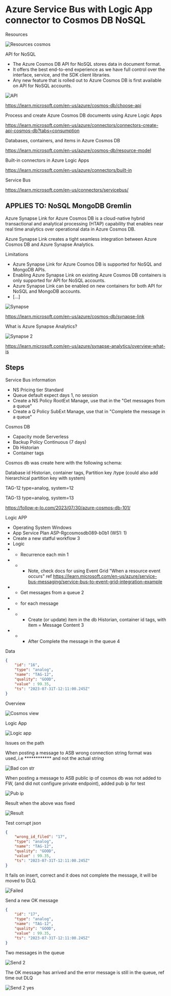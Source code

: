 # Azure Service Bus with Logic App connector to Cosmos DB NoSQL


Resources

![Resources cosmos ](https://github.com/spawnmarvel/quickguides/blob/main/eventhub/images/resourcescosmos.jpg)


API for NoSQL
* The Azure Cosmos DB API for NoSQL stores data in document format. 
* It offers the best end-to-end experience as we have full control over the interface, service, and the SDK client libraries. 
* Any new feature that is rolled out to Azure Cosmos DB is first available on API for NoSQL accounts.

![API ](https://github.com/spawnmarvel/quickguides/blob/main/eventhub/images/api.jpg)

https://learn.microsoft.com/en-us/azure/cosmos-db/choose-api

Process and create Azure Cosmos DB documents using Azure Logic Apps

https://learn.microsoft.com/en-us/azure/connectors/connectors-create-api-cosmos-db?tabs=consumption

Databases, containers, and items in Azure Cosmos DB

https://learn.microsoft.com/en-us/azure/cosmos-db/resource-model

Built-in connectors in Azure Logic Apps

https://learn.microsoft.com/en-us/azure/connectors/built-in

Service Bus

https://learn.microsoft.com/en-us/connectors/servicebus/

## APPLIES TO:  NoSQL  MongoDB  Gremlin

Azure Synapse Link for Azure Cosmos DB is a cloud-native hybrid transactional and analytical processing (HTAP) capability that enables near real time analytics over operational data in Azure Cosmos DB. 

Azure Synapse Link creates a tight seamless integration between Azure Cosmos DB and Azure Synapse Analytics.

Limitations
* Azure Synapse Link for Azure Cosmos DB is supported for NoSQL and MongoDB APIs.
* Enabling Azure Synapse Link on existing Azure Cosmos DB containers is only supported for API for NoSQL accounts. 
* Azure Synapse Link can be enabled on new containers for both API for NoSQL and MongoDB accounts.
* [...]

![Synapse ](https://github.com/spawnmarvel/quickguides/blob/main/eventhub/images/synapse.jpg)

https://learn.microsoft.com/en-us/azure/cosmos-db/synapse-link


What is Azure Synapse Analytics?

![Synapse 2 ](https://github.com/spawnmarvel/quickguides/blob/main/eventhub/images/synapse2.jpg)

https://learn.microsoft.com/en-us/azure/synapse-analytics/overview-what-is


## Steps

Service Bus information
* NS Pricing tier Standard
* Queue default expect days 1, no session
* Create a NS Policy RootExt Manage, use that in the "Get messages from a queue"
* Create a Q Policy SubExt Manage, use that in "Complete the message in a queue"

Cosmos DB
* Capacity mode Serverless
* Backup Policy Continuous (7 days)
* Db Historian
* Container tags

Cosmos db was create here with the following schema:

Database id Historian, container tags, Partition key /type (could also add hierarchical partition key with system)

TAG-12 type=analog, system=12

TAG-13 type=analog, system=13

https://follow-e-lo.com/2023/07/30/azure-cosmos-db-101/


Logic APP
* Operating System Windows
* App Service Plan ASP-Rgcosmosdb089-b0b1 (WS1: 1)
* Create a new statful workflow 3
* Logic
* * Recurrence each min 1
* * *   Note, check docs for using Event Grid "When a resource event occurs" ref https://learn.microsoft.com/en-us/azure/service-bus-messaging/service-bus-to-event-grid-integration-example
* * Get messages from a queue 2
* * for each message 
* * * Create (or update) item in the db Historian, container id tags, with item = Message Content 3
* * * After Complete the message in the queue 4


Data

```json
{
    "id": "16",
    "type": "analog",
    "name": "TAG-12",
    "quality": "GOOD",
    "value" : 99.35,
    "ts": "2023-07-31T-12:11:00.245Z"
}


```
Overview

![Cosmos view ](https://github.com/spawnmarvel/quickguides/blob/main/eventhub/images/cosmosview.jpg)

Logic App

![Logic app ](https://github.com/spawnmarvel/quickguides/blob/main/eventhub/images/logicappcosmos.jpg)

Issues on the path

When posting a message to ASB wrong connection string format was used,.i.e ************ and not the actual string

![Bad con str ](https://github.com/spawnmarvel/quickguides/blob/main/eventhub/images/badconstr.jpg)

When posting a message to ASB public ip of cosmos db was not added to FW, (and did not configure private endpoint), added pub ip for test

![Pub ip ](https://github.com/spawnmarvel/quickguides/blob/main/eventhub/images/pubip.jpg)

Result when the above was fixed

![Result ](https://github.com/spawnmarvel/quickguides/blob/main/eventhub/images/result.jpg)


Test corrupt json

```json
{
    "wrong_id_filed": "17",
    "type": "analog",
    "name": "TAG-12",
    "quality": "GOOD",
    "value" : 99.35,
    "ts": "2023-07-31T-12:11:00.245Z"
}
```
It fails on insert, correct and it does not complete the message, it will be moved to DLQ.

![Failed ](https://github.com/spawnmarvel/quickguides/blob/main/eventhub/images/failed.jpg)

Send a new OK message

```json
{
    "id": "17",
    "type": "analog",
    "name": "TAG-12",
    "quality": "GOOD",
    "value" : 99.35,
    "ts": "2023-07-31T-12:11:00.245Z"
}
```

Two messages in the queue

![Send 2 ](https://github.com/spawnmarvel/quickguides/blob/main/eventhub/images/send2.jpg)

The OK message has arrived and the error message is still in the queue, ref time out DLQ

![Send 2 yes ](https://github.com/spawnmarvel/quickguides/blob/main/eventhub/images/send2yes.jpg)

